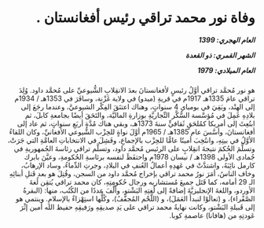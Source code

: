 <h1 dir="rtl">وفاة نور محمد تراقي رئيس أفغانستان .</h1>

<h5 dir="rtl">العام الهجري:  1399

الشهر القمري: ذو القعدة

العام الميلادي: 1979</h5>

<p dir="rtl">هو نور مُحمَّد تراقي أوَّلُ رئيسٍ لأفغانستانَ بعدَ الانقِلابِ الشُّيوعيِّ على مُحمَّد داود. وُلِدَ تراقي عامَ 1335هـ 1917م في قريةِ (ميدو) في ولاية غَزْنة، وسافَرَ في 1353هـ / 1934م إلى الهِنْد، وبَقِيَ في بومباي 4 سنواتٍ، وهناك اعتنَقَ الفِكْر الشيوعيَّ، وعندما رجَعَ إلى بلادِهِ عَمِلَ في مُؤسَّسة السُّكَّر التِّجاريَّةِ بوزارةِ الماليَّة، والتَحَقَ أيضًا بجامعةِ كابلَ، ثم ابتُعِثَ إلى أمريكا كمُلحَقٍ ثَقافيٍّ سنةَ 1373هـ، وبقي هناك مُدَّة أربَعِ سنواتٍ، ثم عاد إلى أفغانستانَ، وأسَّسَ عام 1385هـ / 1965م أوَّلَ نواةٍ للحِزْب الشُّيوعي الأفغانيِّ، وكان اللقاءُ الأوَّلُ في بيتِهِ، وانتُخِبَ أمينًا عامًّا للحِزْب بالإجماعِ، وفَشِلَ في الانتخاباتِ العامَّةِ التي جَرَتْ، وتسلَّمَ الحُكمَ نتيجةَ انقِلابٍ على الرئيس مُحمَّد داود، وتسلَّم تراقي رئاسةَ الجُمهوريةِ في جُمادى الأولى 1398هـ / نيسان 1978م واحتفَظَ لنفسه برئاسةِ الحُكومةِ، وعيَّنَ بابرك كارمل نائِبَهُ، واشتدَّتْ في عَهدِهِ أعمالُ العُنفِ في البلادِ، وجرتِ الدِّماءُ، وساد الإرهابُ، وخاف الناسُ، أمَرَ نورُ محمد تراقي بإخراج مُحمَّد داود من السجن، وقُتِلَ هو بعد قَتلِ أبنائِهِ الـ 29 أمامه، كما قَتَل جميعَ مُستشاريه ورجال حُكومتِهِ، كان محمد تراقي يُتقِن لُغةَ الأوردو، واللغةَ الإنجليزيَّةَ إضافةً إلى لُغتِهِ البَشْتو، وألَّفَ عددًا من الكُتُب، منها: (البقرةُ الصَّفْراء)، و (تعالَوْا لنبدأَ العَمَلَ)، و (اللَّحْم المُجفَّفُ)، وكُلُّها استِهْزاءٌ بالإسلامِ. وينتمي هو إلى قَبيلةِ البَشْتو، وكانت نهايةُ محمد تراقي على يَدِ صديقِهِ ورَفيقِهِ حفيظ الله أمين إثْرَ عَودتِهِ من (هافانا) عاصمةِ كوبا.</p></br>

